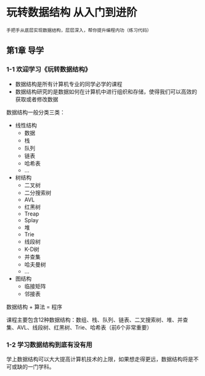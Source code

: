 # 玩转数据结构 从入门到进阶
    手把手从底层实现数据结构，层层深入，帮你提升编程内功（练习代码）

## 第1章 导学

### 1-1 欢迎学习《玩转数据结构》

* 数据结构是所有计算机专业的同学必学的课程
* 数据结构研究的是数据如何在计算机中进行组织和存储，使得我们可以高效的获取或者修改数据

数据结构一般分类三类：

* 线性结构
  * 数据
  * 栈
  * 队列
  * 链表
  * 哈希表
  * ...
* 树结构
  * 二叉树
  * 二分搜索树
  * AVL
  * 红黑树
  * Treap
  * Splay
  * 堆
  * Trie
  * 线段树
  * K-D树
  * 并查集
  * 哈夫曼树
  * ...
* 图结构
  * 临接矩阵
  * 邻接表

数据结构 + 算法 = 程序

课程主要包含12种数据结构：数组、栈、队列、链表、二叉搜索树、堆、并查集、AVL、线段树、红黑树、Trie、哈希表（前6个非常重要）

### 1-2 学习数据结构到底有没有用

学上数据结构可以大大提高计算机技术的上限，如果想走得更远，数据结构将是不可或缺的一门学科。
